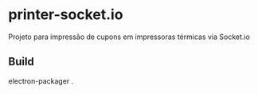 # printer-socket.io
Projeto para impressão de cupons em impressoras térmicas via Socket.io


## Build

electron-packager .